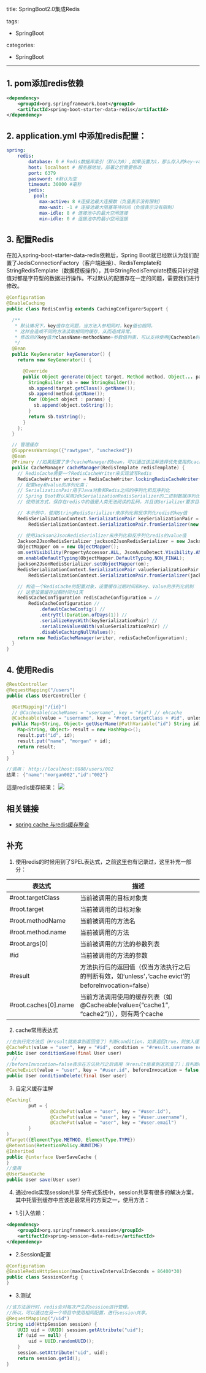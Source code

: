 title: SpringBoot2.0集成Redis

tags:
  - SpringBoot

categories:
  - SpringBoot

---
## 1. pom添加redis依赖

```xml
<dependency>
    <groupId>org.springframework.boot</groupId>
    <artifactId>spring-boot-starter-data-redis</artifactId>
</dependency>
```

## 2. application.yml 中添加redis配置：

```yml
spring:
    redis:
        database: 0 # Redis数据库索引（默认为0）,如果设置为1，那么存入的key-value都存放在select 1中
        host: localhost # 服务器地址，部署之后需要修改
        port: 6379
        password: #默认为空
        timeout: 30000 #毫秒
        jedis:
          pool:
            max-active: 8 #连接池最大连接数（负值表示没有限制）
            max-wait: -1 # 连接池最大阻塞等待时间（负值表示没有限制）
            max-idle: 8 # 连接池中的最大空闲连接
            min-idle: 0 # 连接池中的最小空闲连接
```

## 3. 配置Redis

在加入spring-boot-starter-data-redis依赖后，Spring Boot就已经默认为我们配置了JedisConnectionFactory（客户端连接）、RedisTemplate和StringRedisTemplate（数据模板操作），其中StringRedisTemplate模板只针对键值对都是字符型的数据进行操作。不过默认的配置存在一定的问题，需要我们进行修改。
```java
@Configuration
@EnableCaching
public class RedisConfig extends CachingConfigurerSupport {

  /**
   * 默认情况下，key值存在问题，当方法入参相同时，key值也相同，
   * 这样会造成不同的方法读取相同的缓存，从而造成异常。
   * 修改后的key值为className+methodName+参数值列表，可以支持使用@Cacheable时不指定Key
   */
  @Bean
  public KeyGenerator keyGenerator() {
    return new KeyGenerator() {

      @Override
      public Object generate(Object target, Method method, Object... params) {
        StringBuilder sb = new StringBuilder();
        sb.append(target.getClass().getName());
        sb.append(method.getName());
        for (Object object : params) {
          sb.append(object.toString());
        }
        return sb.toString();
      }
    };
  }

  // 管理缓存
  @SuppressWarnings({"rawtypes", "unchecked"})
  @Bean
  @Primary //如果配置了多个cacheManager的bean，可以通过该注解选择优先使用的cache config。
  public CacheManager cacheManager(RedisTemplate redisTemplate) {
    // RedisCache需要一个RedisCacheWriter来实现读写Redis
    RedisCacheWriter writer = RedisCacheWriter.lockingRedisCacheWriter(redisTemplate.getConnectionFactory());
    // 配置key和value的序列化类；
    // SerializationPair用于Java对象和Redis之间的序列化和反序列化
    // Spring Boot默认采用JdkSerializationRedisSerializer的二进制数据序列化方式
    // 使用该方式，保存在redis中的值是人类无法阅读的乱码，并且该Serializer要求目标类必须实现Serializable接口

    // 本示例中，使用StringRedisSerializer来序列化和反序列化redis的key值
    RedisSerializationContext.SerializationPair keySerializationPair =
        RedisSerializationContext.SerializationPair.fromSerializer(new StringRedisSerializer());

    // 使用Jackson2JsonRedisSerializer来序列化和反序列化redis的value值
    Jackson2JsonRedisSerializer jackson2JsonRedisSerializer = new Jackson2JsonRedisSerializer<>(Object.class);
    ObjectMapper om = new ObjectMapper();
    om.setVisibility(PropertyAccessor.ALL, JsonAutoDetect.Visibility.ANY);
    om.enableDefaultTyping(ObjectMapper.DefaultTyping.NON_FINAL);
    jackson2JsonRedisSerializer.setObjectMapper(om);
    RedisSerializationContext.SerializationPair valueSerializationPair =
        RedisSerializationContext.SerializationPair.fromSerializer(jackson2JsonRedisSerializer);

    // 构造一个RedisCache的配置对象，设置缓存过期时间和Key、Value的序列化机制
    // 这里设置缓存过期时间为1天
    RedisCacheConfiguration redisCacheConfiguration = //
        RedisCacheConfiguration //
            .defaultCacheConfig() //
            .entryTtl(Duration.ofDays(1)) //
            .serializeKeysWith(keySerializationPair) //
            .serializeValuesWith(valueSerializationPair) //
            .disableCachingNullValues();
    return new RedisCacheManager(writer, redisCacheConfiguration);
  }
}
```

## 4. 使用Redis

```java
@RestController
@RequestMapping("/users")
public class UserController {

  @GetMapping("/{id}")
  // @Cacheable(cacheNames = "username", key = "#id") // ehcache
  @Cacheable(value = "username", key = "#root.targetClass + #id", unless = "#result eq null")
  public Map<String, Object> getUserName(@PathVariable("id") String id) {
    Map<String, Object> result = new HashMap<>();
    result.put("id", id);
    result.put("name", "morgan" + id);
    return result;
  }
}

//调用： http://localhost:8888/users/002
结果： {"name":"morgan002","id":"002"}
```
這是redis缓存結果：
![](/img/springboot/redis-result.png)

## 相关链接
- [spring cache 与redis缓存整合](https://www.cnblogs.com/wangzhongqiu/p/6958655.html)

## 补充

1. 使用redis的时候用到了SPEL表达式，之前[这里](http://www.clemon.top/2018/08/06/spring/1-%E8%A1%A8%E8%BE%BE%E5%BC%8F%E8%AF%AD%E8%A8%80SpEL/)也有记录过，这里补充一部分：

|表达式|描述|
|---|---|
|#root.targetClass|当前被调用的目标对象类|
|#root.target|当前被调用的目标对象|
|#root.methodName|当前被调用的方法名|
|#root.method.name|当前被调用的方法|
|#root.args[0]|当前被调用的方法的参数列表|
|#id|当前被调用的方法的参数|
|#result|方法执行后的返回值（仅当方法执行之后的判断有效，如‘unless’，’cache evict’的beforeInvocation=false）|
|#root.caches[0].name|当前方法调用使用的缓存列表（如@Cacheable(value={“cache1”, “cache2”})），则有两个cache|

2. cache常用表达式

```java
//在执行完方法后（#result就能拿到返回值了）判断condition，如果返回true，则放入缓存；
@CachePut(value = "user", key = "#id", condition = "#result.username ne 'zhang'")  
public User conditionSave(final User user)
  //
//beforeInvocation=false表示在方法执行之后调用（#result能拿到返回值了）；且判断condition，如果返回true，则移除缓存；
@CacheEvict(value = "user", key = "#user.id", beforeInvocation = false, condition = "#result.username ne 'zhang'")  
public User conditionDelete(final User user)
```

3. 自定义缓存注解

```java
@Caching(  
        put = {  
                @CachePut(value = "user", key = "#user.id"),  
                @CachePut(value = "user", key = "#user.username"),  
                @CachePut(value = "user", key = "#user.email")  
        }  
)  
@Target({ElementType.METHOD, ElementType.TYPE})  
@Retention(RetentionPolicy.RUNTIME)  
@Inherited  
public @interface UserSaveCache {  
}  
//使用
@UserSaveCache  
public User save(User user)
```

4. 通过redis实现session共享
分布式系统中，session共享有很多的解决方案，其中托管到缓存中应该是最常用的方案之一，使用方法：

- 1.引入依赖：

```xml
<dependency>
    <groupId>org.springframework.session</groupId>
    <artifactId>spring-session-data-redis</artifactId>
</dependency>
```
- 2.Session配置

```java
@Configuration
@EnableRedisHttpSession(maxInactiveIntervalInSeconds = 86400*30)
public class SessionConfig {
}
```
- 3.测试

```java
//该方法运行时，redis会对每次产生的session进行管理。
//所以，可以通过在另一个项目中使用相同配置，进行session共享。
@RequestMapping("/uid")
String uid(HttpSession session) {
    UUID uid = (UUID) session.getAttribute("uid");
    if (uid == null) {
        uid = UUID.randomUUID();
    }
    session.setAttribute("uid", uid);
    return session.getId();
}
```
